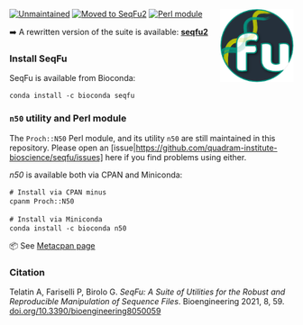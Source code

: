 <a href="https://telatin.github.io/seqfu2"><img alt="seqfu logo" align="right" width="130" height="130" src="https://raw.githubusercontent.com/quadram-institute-bioscience/seqfu/master/docs/seqfu-logo-small.png"></p>

[![Unmaintained](https://img.shields.io/maintenance/no/2019?style=flat-square)](https://telatin.github.io/seqfu2)
[![Moved to SeqFu2](https://img.shields.io/badge/repository%20moved-seqfu-blue?style=flat-square)](https://telatin.github.io/seqfu2)
[![Perl module](https://img.shields.io/badge/Perl%20Module-Proch::N50-brown?style=flat-square)](https://metacpan.org/dist/Proch-N50)

➡️ A rewritten version of the suite is available: **[seqfu2](https://telatin.github.io/seqfu2)**


### Install SeqFu

SeqFu is available from Bioconda:

```
conda install -c bioconda seqfu
```

### `n50` utility and Perl module

The `Proch::N50` Perl module, and its utility `n50` are still maintained 
in this repository. Please open an [issue|https://github.com/quadram-institute-bioscience/seqfu/issues] here
if you find problems using either.

*n50* is available both via CPAN and Miniconda:
```
# Install via CPAN minus
cpanm Proch::N50

# Install via Miniconda
conda install -c bioconda n50
```

📦 See [Metacpan page](https://metacpan.org/dist/Proch-N50)

### Citation

Telatin A, Fariselli P, Birolo G. *SeqFu: A Suite of Utilities for the Robust and Reproducible Manipulation of Sequence Files*. 
Bioengineering 2021, 8, 59. [doi.org/10.3390/bioengineering8050059](https://doi.org/10.3390/bioengineering8050059)

